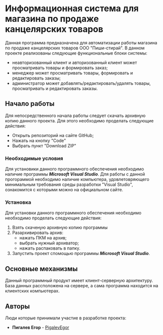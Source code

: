 # Информационная система для магазина по продаже канцелярских товаров
Данная программа предназначена для автоматизации работы магазина по продаже канцелярских товаров ООО "Пиши-стирай". 
В данном проекте реализованы следующие функциональные блоки системы:
+ неавторизованный клиент и авторизованный клиент может просматривать товары и 
формировать заказ;
+ менеджер может просматривать товары, формировать и редактировать заказы;
+ администратор может добавлять/редактировать/удалять товары, просматривать и 
редактировать заказы. 

## Начало работы
Для непосредственного начала работы следует скачать архивную копию данного проекта. Для этого необходимо проделать следующие действия:
+ Открыть репозиторий на сайте GitHub;
+ Нажать на кнопку "Code"
+ Выбрать пункт "Download ZIP"

### Необходимые условия
Для установики данного программного обеспечения необходимо наличие программы ***Microsoft Visual Studio***.
Для работы с данной прогораммой необходимо наличие компьютера, удовлетовряющего минимальным требования среды разработки "Visual Studio", ознакомится с которыми можно на официальном сайте.

### Установка
Для установки данного программного обеспечения необходимо необходимо проделать следующие действия:
1. Взять скаченую архивную копию программы
2. Разархивировать архив:
   + нажать ПКМ на архив;
   + выбрать нужный архиватор;
   + нажать распаковать в папку.
3. Запустить проект спомощью программы ***Microsoft Visual Studio***.

## Основные механизмы
Данный программный продукт имеет клиент-серверную архитектуру. База данных рассположена на сервере, а сама программа находится на клиентских компьютерах.

## Авторы
Люди которые принимали участие в разработке проекта:
* **Пигалев Егор** - [PigalevEgor](https://github.com/EgorPigalev)
